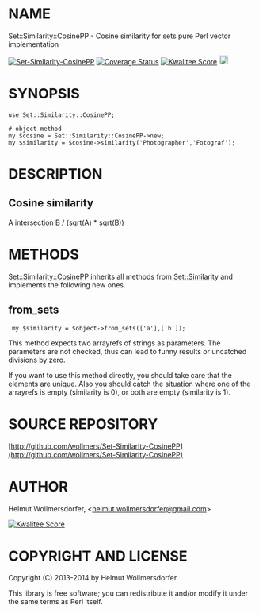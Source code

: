 # NAME

Set::Similarity::CosinePP - Cosine similarity for sets pure Perl vector implementation

<div>
    <a href="https://travis-ci.org/wollmers/Set-Similarity-CosinePP"><img src="https://travis-ci.org/wollmers/Set-Similarity-CosinePP.png" alt="Set-Similarity-CosinePP"></a>
    <a href='https://coveralls.io/r/wollmers/Set-Similarity-CosinePP?branch=master'><img src='https://coveralls.io/repos/wollmers/Set-Similarity-CosinePP/badge.png?branch=master' alt='Coverage Status' /></a>
    <a href='http://cpants.cpanauthors.org/dist/Set-Similarity-CosinePP'><img src='http://cpants.cpanauthors.org/dist/Set-Similarity-CosinePP.png' alt='Kwalitee Score' /></a>
    <a href="http://badge.fury.io/pl/Set-Similarity-CosinePP"><img src="https://badge.fury.io/pl/Set-Similarity-CosinePP.svg" alt="CPAN version" height="18"></a>
</div>

# SYNOPSIS

    use Set::Similarity::CosinePP;
    
    # object method
    my $cosine = Set::Similarity::CosinePP->new;
    my $similarity = $cosine->similarity('Photographer','Fotograf');
    

# DESCRIPTION

## Cosine similarity

A intersection B / (sqrt(A) \* sqrt(B))

# METHODS

[Set::Similarity::CosinePP](https://metacpan.org/pod/Set::Similarity::CosinePP) inherits all methods from [Set::Similarity](https://metacpan.org/pod/Set::Similarity) and implements the
following new ones.

## from\_sets

     my $similarity = $object->from_sets(['a'],['b']);
    

This method expects two arrayrefs of strings as parameters. The parameters are not checked, thus can lead to funny results or uncatched divisions by zero.

If you want to use this method directly, you should take care that the elements are unique. Also you should catch the situation where one of the arrayrefs is empty (similarity is 0), or both are empty (similarity is 1).

# SOURCE REPOSITORY

[http://github.com/wollmers/Set-Similarity-CosinePP](http://github.com/wollmers/Set-Similarity-CosinePP)

# AUTHOR

Helmut Wollmersdorfer, &lt;helmut.wollmersdorfer@gmail.com>

<div>
    <a href='http://cpants.cpanauthors.org/author/wollmers'><img src='http://cpants.cpanauthors.org/author/wollmers.png' alt='Kwalitee Score' /></a>
</div>

# COPYRIGHT AND LICENSE

Copyright (C) 2013-2014 by Helmut Wollmersdorfer

This library is free software; you can redistribute it and/or modify
it under the same terms as Perl itself.
